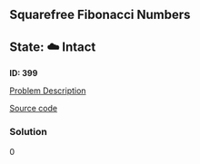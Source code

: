 ## Squarefree Fibonacci Numbers

## State: :cloud: **Intact**

**ID: 399**

[Problem Description](https://projecteuler.net/problem=399)

[Source code](main.cpp)

### Solution
0